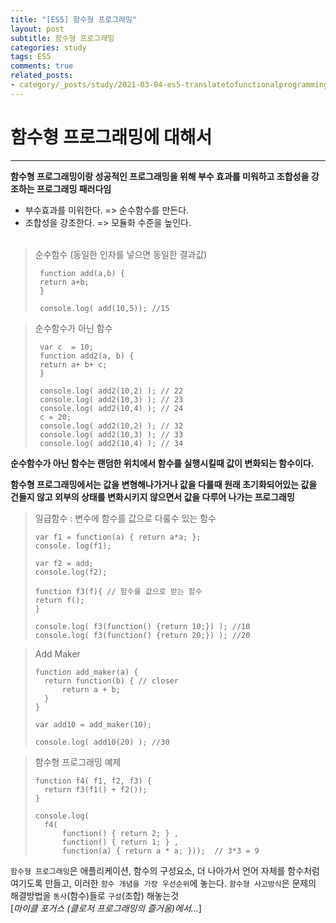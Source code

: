 ```yaml
---
title: "[ES5] 함수형 프로그래밍"
layout: post
subtitle: 함수형 프로그래밍
categories: study
tags: ES5
comments: true
related_posts:
- category/_posts/study/2021-03-04-es5-translatetofunctionalprogramming
---
```


# 함수형 프로그래밍에 대해서
---
**함수형 프로그래밍이랑 성공적인 프로그래밍을 위해 부수 효과를 미워하고 조합성을 강조하는 프로그래밍 패러다임**
* 부수효과를 미워한다. => 순수함수를 만든다.
* 조합성을 강조한다. => 모듈화 수준을 높인다.
<br><br>


> 순수함수 (동일한 인자를 넣으면 동일한 결과값)
>  
> ```
>  function add(a,b) {
>  return a+b;
>  }
>  
>  console.log( add(10,5)); //15
> ```
 
>  순수함수가 아닌 함수
>  
> ```
>  var c  = 10;
>  function add2(a, b) {
>  return a+ b+ c;
>  }
>  
>  console.log( add2(10,2) ); // 22
>  console.log( add2(10,3) ); // 23
>  console.log( add2(10,4) ); // 24
>  c = 20;
>  console.log( add2(10,2) ); // 32
>  console.log( add2(10,3) ); // 33
>  console.log( add2(10,4) ); // 34
> ```

**순수함수가 아닌 함수는 랜덤한 위치에서 함수를 실행시킬때 값이 변화되는 함수이다.**
 
**함수형 프로그래밍에서는 값을 변형해나가거나 값을 다룰때 원래 초기화되어있는 값을 건들지 않고 외부의 상태를 변화시키지 않으면서 값을 다루어 나가는 프로그래밍**

> 일급함수 : 변수에 함수를 값으로 다룰수 있는 함수
> 
> ```
> var f1 = function(a) { return a*a; };
> console. log(f1);
> ```
> 
> ```
> var f2 = add;
> console.log(f2);
> ```
> 
> ```
> function f3(f){ // 함수를 값으로 받는 함수
> return f();
> }
> 
> console.log( f3(function() {return 10;}) ); //10
> console.log( f3(function() {return 20;}) ); //20
> ```

> Add Maker
> ```
> function add_maker(a) {
> 	return function(b) { // closer
> 		return a + b;
> 	}
> }
> 
> var add10 = add_maker(10);
> 
> console.log( add10(20) ); //30
> ```

> 함수형 프로그래밍 예제
> 
> ```
> function f4( f1, f2, f3) {
> 	return f3(f1() + f2());
> }
> 
> console.log(
> 	f4(
> 		function() { return 2; } ,
> 		function() { return 1; } ,
> 		function(a) { return a * a; }));  // 3*3 = 9
> ```

`함수형 프로그래밍`은 애플리케이션, 함수의 구성요소, 더 나아가서 언어 자체를 함수처럼 여기도록 만들고, 이러한 `함수 개념을 가장 우선순위`에 놓는다.
`함수형 사고방식`은 문제의 해결방법을 `동사`(함수)들로 `구성`(조합) 해놓는것  
[*마이클 포거스 (클로저 프로그래밍의 즐거움)에서...*]
